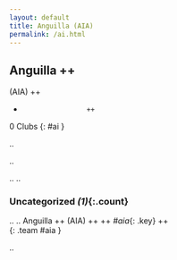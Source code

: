 ```yaml
---
layout: default
title: Anguilla (AIA)
permalink: /ai.html
---
```



## Anguilla   ++
(AIA)  ++
-                     ++
0 Clubs
{: #ai }


.. 




.. 




.. 
.. 


### Uncategorized _(1)_{:.count}


..
..
Anguilla  ++
 (AIA) ++
 ++
_#aia_{: .key} ++
<br>
{: .team #aia }




.. 
 
